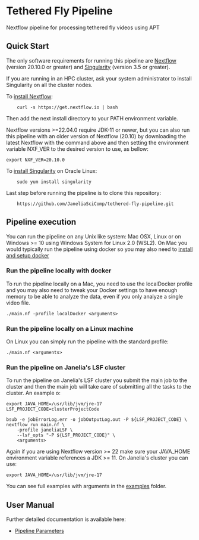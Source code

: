 # Tethered Fly Pipeline
Nextflow pipeline for processing tethered fly videos using APT

## Quick Start

The only software requirements for running this pipeline are [Nextflow](https://www.nextflow.io) (version 20.10.0 or greater) and [Singularity](https://sylabs.io) (version 3.5 or greater).

If you are running in an HPC cluster, ask your system administrator to install Singularity on all the cluster nodes.

To [install Nextflow](https://www.nextflow.io/docs/latest/getstarted.html):

```
    curl -s https://get.nextflow.io | bash 
```
Then add the next install directory to your PATH environment variable.

Nextflow versions >=22.04.0 require JDK-11 or newer, but you can also run this pipeline with an older version of Nextflow (20.10) by downloading the latest Nextflow with the command above and then setting the environment variable NXF_VER to the desired version to use, as bellow:
```
export NXF_VER=20.10.0
```

To [install Singularity](https://sylabs.io/guides/3.7/admin-guide/installation.html) on Oracle Linux:

```
    sudo yum install singularity
```

Last step before running the pipeline is to clone this repository:
```
    https://github.com/JaneliaSciComp/tethered-fly-pipeline.git
```

## Pipeline execution

You can run the pipeline on any Unix like system: Mac OSX, Linux or on Windows >= 10 using Windows System for Linux 2.0 (WSL2). On Mac you would typically run the pipeline using docker so you may also need to [install and setup docker](https://docs.docker.com/desktop/mac/install/)

### Run the pipeline locally with docker

To run the pipeline locally on a Mac, you need to use the localDocker profile and you may also need to tweak your Docker settings to have enough memory to be able to analyze the data, even if you only analyze a single video file.
```
./main.nf -profile localDocker <arguments>
```

### Run the pipeline locally on a Linux machine

On Linux you can simply run the pipeline with the standard profile:
```
./main.nf <arguments>
```

### Run the pipeline on Janelia's LSF cluster

To run the pipeline on Janelia's LSF cluster you submit the main job to the cluster and then the main job will take care of submitting all the tasks to the cluster. An example o:
```
export JAVA_HOME=/usr/lib/jvm/jre-17
LSF_PROJECT_CODE=clusterProjectCode

bsub -e jobErrorLog.err -o jobOutputLog.out -P ${LSF_PROJECT_CODE} \
nextflow run main.nf \
    -profile janeliaLSF \
    --lsf_opts "-P ${LSF_PROJECT_CODE}" \
    <arguments>
```

Again if you are using Nextflow version >= 22 make sure your JAVA_HOME environment variable references a JDK >= 11. On Janelia's cluster you can use:
```
export JAVA_HOME=/usr/lib/jvm/jre-17
```

You can see full examples with arguments in the [examples](./examples/) folder.

## User Manual
Further detailed documentation is available here:

* [Pipeline Parameters](docs/Parameters.md)
